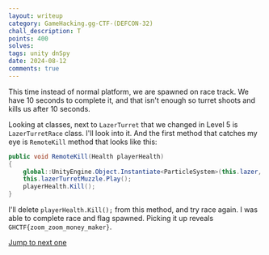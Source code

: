 ```yaml
---
layout: writeup
category: GameHacking.gg-CTF-(DEFCON-32)
chall_description: T
points: 400
solves:
tags: unity dnSpy
date: 2024-08-12
comments: true
---
```


This time instead of normal platform, we are spawned on race track. We have 10 seconds to complete it, and that isn't enough so turret shoots and kills us after 10 seconds.

Looking at classes, next to `LazerTurret` that we changed in Level 5 is `LazerTurretRace` class. I'll look into it.
And the first method that catches my eye is `RemoteKill` method that looks like this:
```csharp
public void RemoteKill(Health playerHealth)
{
	global::UnityEngine.Object.Instantiate<ParticleSystem>(this.lazer, playerHealth.transform.position, Quaternion.identity);
	this.lazerTurretMuzzle.Play();
	playerHealth.Kill();
}
```
I'll delete `playerHealth.Kill();` from this method, and try race again. I was able to complete race and flag spawned. Picking it up reveals `GHCTF{zoom_zoom_money_maker}`.

[Jump to next one](./Level-10-question-mark.html)